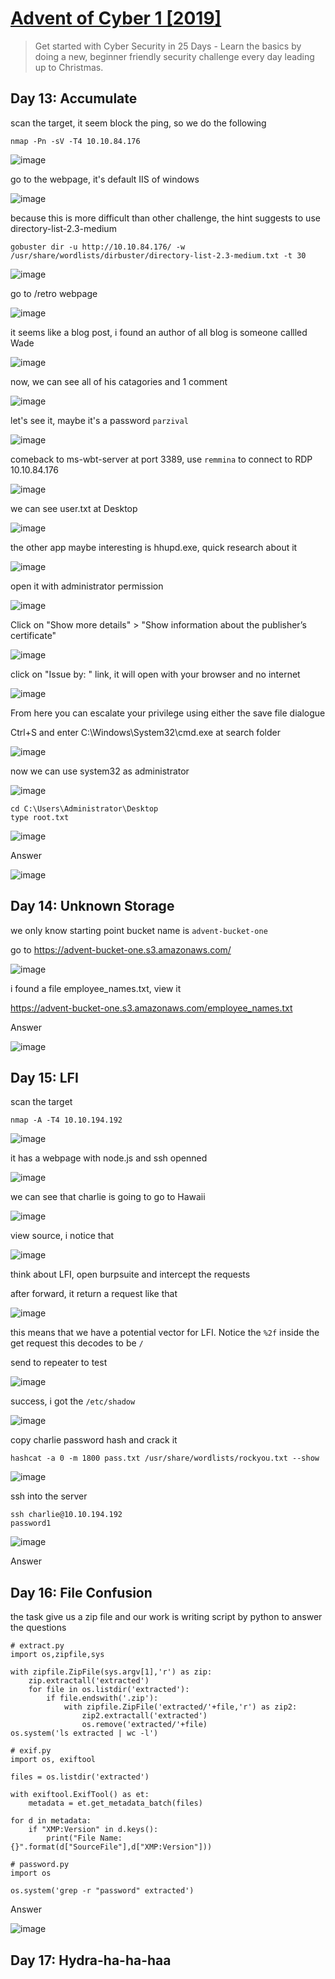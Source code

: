 # [Advent of Cyber 1 [2019]](https://tryhackme.com/room/25daysofchristmas)

> Get started with Cyber Security in 25 Days - Learn the basics by doing a new, beginner friendly security challenge every day leading up to Christmas.

## Day 13: Accumulate

scan the target, it seem block the ping, so we do the following

```
nmap -Pn -sV -T4 10.10.84.176
```

![image](https://user-images.githubusercontent.com/90561566/209768620-0ad3fe80-0677-4a38-ad9b-0bbff645c8cc.png)

go to the webpage, it's default IIS of windows

![image](https://user-images.githubusercontent.com/90561566/209768825-e5b1da43-124e-4b76-a947-afa46e058ab3.png)

because this is more difficult than other challenge, the hint suggests to use directory-list-2.3-medium

```
gobuster dir -u http://10.10.84.176/ -w /usr/share/wordlists/dirbuster/directory-list-2.3-medium.txt -t 30
```

![image](https://user-images.githubusercontent.com/90561566/209769591-34fa63e9-c8c7-43cf-85d3-048f8dfa18b8.png)

go to /retro webpage

![image](https://user-images.githubusercontent.com/90561566/209769457-bc7ce811-2621-4c01-a295-0d0106824d97.png)

it seems like a blog post, i found an author of all blog is someone callled Wade

![image](https://user-images.githubusercontent.com/90561566/209769786-b37838de-bc30-47f7-a309-16321c8650d1.png)

now, we can see all of his catagories and 1 comment

![image](https://user-images.githubusercontent.com/90561566/209769922-95bd96e7-25d9-4617-ad57-0f60c128ac85.png)

let's see it, maybe it's a password `parzival`

![image](https://user-images.githubusercontent.com/90561566/209769989-76857c17-b50c-4353-940a-f12d7c365bab.png)

comeback to ms-wbt-server at port 3389, use `remmina` to connect to RDP 10.10.84.176

![image](https://user-images.githubusercontent.com/90561566/209770459-ed056b89-da93-4a48-8beb-013e200019b1.png)

we can see user.txt at Desktop

![image](https://user-images.githubusercontent.com/90561566/209770608-a9d8da92-43fc-4ac2-8c8a-f978cc329b25.png)

the other app maybe interesting is hhupd.exe, quick research about it

![image](https://user-images.githubusercontent.com/90561566/209771258-bd74471d-d10a-49db-a456-b136af22804c.png)

open it with administrator permission

![image](https://user-images.githubusercontent.com/90561566/209771504-1c8b09d2-f446-4553-8a66-57549463def3.png)

Click on "Show more details" > "Show information about the publisher’s certificate"

![image](https://user-images.githubusercontent.com/90561566/209771625-42d5401b-2dd9-435f-a5fd-4ef1c989bf3f.png)

click on "Issue by: " link, it will open with your browser and no internet

![image](https://user-images.githubusercontent.com/90561566/209771897-de2b76f1-aa1c-49c3-8e0a-5ba589e72546.png)

From here you can escalate your privilege using either the save file dialogue

Ctrl+S and enter C:\Windows\System32\cmd.exe at search folder

![image](https://user-images.githubusercontent.com/90561566/209772396-8c617e98-33b6-4d20-aaed-166d1164c772.png)

now we can use system32 as administrator

![image](https://user-images.githubusercontent.com/90561566/209772535-365a9d32-ea59-46bf-b443-4cce2c070cef.png)

```
cd C:\Users\Administrator\Desktop
type root.txt
```

![image](https://user-images.githubusercontent.com/90561566/209772734-5c2c1636-8aff-4a1c-ad6e-9f5616614525.png)

Answer

![image](https://user-images.githubusercontent.com/90561566/209772894-fc2cb14a-7e77-4295-a81a-9853bd9ea083.png)

## Day 14: Unknown Storage

we only know starting point bucket name is `advent-bucket-one`

go to https://advent-bucket-one.s3.amazonaws.com/

![image](https://user-images.githubusercontent.com/90561566/209891417-e5d9fb22-f696-4370-9947-d136b5800ba0.png)

i found a file employee_names.txt, view it

https://advent-bucket-one.s3.amazonaws.com/employee_names.txt

Answer

![image](https://user-images.githubusercontent.com/90561566/209891478-e145748e-522f-4232-8eae-ddae5cd2ed78.png)

## Day 15: LFI

scan the target

```
nmap -A -T4 10.10.194.192
```

![image](https://user-images.githubusercontent.com/90561566/210077072-9d558ebd-79b0-4b2e-88f9-8bde328b8c9e.png)

it has a webpage with node.js and ssh openned

![image](https://user-images.githubusercontent.com/90561566/210077140-af2d6193-7713-4160-825c-1f6b9acf5b34.png)

we can see that charlie is going to go to Hawaii

![image](https://user-images.githubusercontent.com/90561566/210077262-050f2838-2756-4737-b268-f01c2e48358a.png)

view source, i notice that

![image](https://user-images.githubusercontent.com/90561566/210077385-b64c85de-6689-4ae0-806b-74f5e1f8658b.png)

think about LFI, open burpsuite and intercept the requests

after forward, it return a request like that

![image](https://user-images.githubusercontent.com/90561566/210078866-28ae57b2-1982-47a5-b167-0837199dd1bb.png)

this means that we have a potential vector for LFI. Notice the `%2f` inside the get request this decodes to be `/`

send to repeater to test

![image](https://user-images.githubusercontent.com/90561566/210079044-42342576-41e9-4f72-9092-48028e9e672e.png)

success, i got the `/etc/shadow`

![image](https://user-images.githubusercontent.com/90561566/210079321-ab052f35-d16d-4edf-926d-55163e7494fc.png)

copy charlie password hash and crack it

```
hashcat -a 0 -m 1800 pass.txt /usr/share/wordlists/rockyou.txt --show
```

![image](https://user-images.githubusercontent.com/90561566/210079914-72278fae-adc1-4aec-809d-c3f63939d1c2.png)

ssh into the server

```
ssh charlie@10.10.194.192
password1
```

![image](https://user-images.githubusercontent.com/90561566/210080045-53ed286e-b9a9-4463-8038-68770611196a.png)

Answer

## Day 16: File Confusion

the task give us a zip file and our work is writing script by python to answer the questions

```
# extract.py
import os,zipfile,sys

with zipfile.ZipFile(sys.argv[1],'r') as zip:
    zip.extractall('extracted')
    for file in os.listdir('extracted'):
        if file.endswith('.zip'):
            with zipfile.ZipFile('extracted/'+file,'r') as zip2:
                zip2.extractall('extracted')
                os.remove('extracted/'+file)
os.system('ls extracted | wc -l')
```

```
# exif.py
import os, exiftool

files = os.listdir('extracted')

with exiftool.ExifTool() as et:
    metadata = et.get_metadata_batch(files)

for d in metadata:
    if "XMP:Version" in d.keys():
        print("File Name: {}".format(d["SourceFile"],d["XMP:Version"]))
```

```
# password.py 
import os

os.system('grep -r "password" extracted')
```

Answer

![image](https://user-images.githubusercontent.com/90561566/210139565-3d8ddb49-8ba9-4f3e-b212-296d8155d214.png)

## Day 17: Hydra-ha-ha-haa







